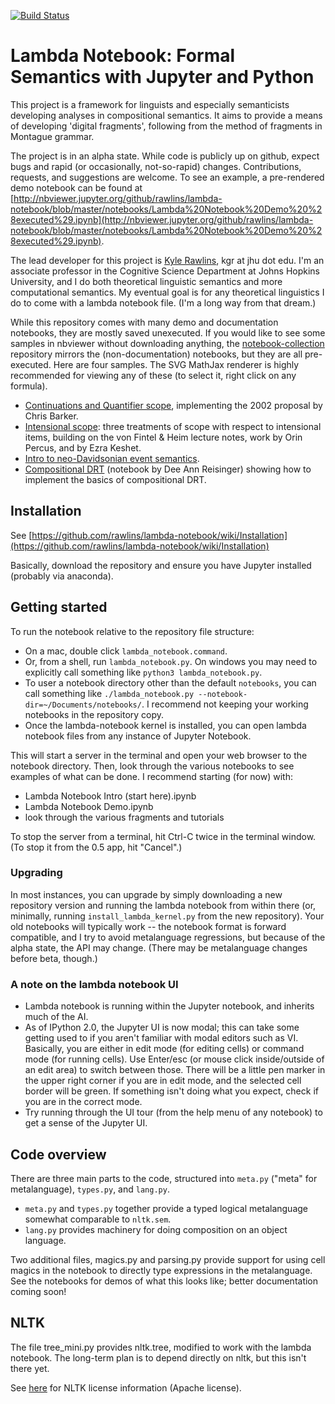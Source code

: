 [![Build Status](https://travis-ci.org/rawlins/lambda-notebook.svg?branch=master)](https://travis-ci.org/rawlins/lambda-notebook)

# Lambda Notebook: Formal Semantics with Jupyter and Python

This project is a framework for linguists and especially semanticists developing analyses in compositional semantics.  It aims to provide a means of developing 'digital fragments', following from the method of fragments in Montague grammar.

The project is in an alpha state.  While code is publicly up on github, expect bugs and rapid (or occasionally, not-so-rapid) changes.  Contributions, requests, and suggestions are welcome.  To see an example, a pre-rendered demo notebook can be found at [http://nbviewer.jupyter.org/github/rawlins/lambda-notebook/blob/master/notebooks/Lambda%20Notebook%20Demo%20%28executed%29.ipynb](http://nbviewer.jupyter.org/github/rawlins/lambda-notebook/blob/master/notebooks/Lambda%20Notebook%20Demo%20%28executed%29.ipynb).

The lead developer for this project is [Kyle Rawlins](http://sites.krieger.jhu.edu/rawlins/), kgr at jhu dot edu. I'm an associate professor in the Cognitive Science Department at Johns Hopkins University, and I do both theoretical linguistic semantics and more computational semantics. My eventual goal is for any theoretical linguistics I do to come with a lambda notebook file. (I'm a long way from that dream.)

While this repository comes with many demo and documentation notebooks, they are mostly saved unexecuted. If you would like to see some samples in nbviewer without downloading anything, the [notebook-collection](https://github.com/rawlins/notebook-collection) repository mirrors the (non-documentation) notebooks, but they are all pre-executed. Here are four samples.  The SVG MathJax renderer is highly recommended for viewing any of these (to select it, right click on any formula).

* [Continuations and Quantifier scope](http://nbviewer.jupyter.org/github/rawlins/notebook-collection/blob/master/lambda-notebook/fragments/Continuations%20and%20quantifier%20scope.ipynb), implementing the 2002 proposal by Chris Barker.
* [Intensional scope](http://nbviewer.jupyter.org/github/rawlins/notebook-collection/blob/master/lambda-notebook/fragments/Intensional%20scope.ipynb): three treatments of scope with respect to intensional items, building on the von Fintel & Heim lecture notes, work by Orin Percus, and by Ezra Keshet.
* [Intro to neo-Davidsonian event semantics](http://nbviewer.jupyter.org/github/rawlins/notebook-collection/blob/master/lambda-notebook/fragments/Neo-davidsonian%20event%20semantics.ipynb).
* [Compositional DRT](http://nbviewer.jupyter.org/github/rawlins/notebook-collection/blob/master/lambda-notebook/fragments/Compositional%20DRT.ipynb) (notebook by Dee Ann Reisinger) showing how to implement the basics of compositional DRT.

## Installation

See [https://github.com/rawlins/lambda-notebook/wiki/Installation](https://github.com/rawlins/lambda-notebook/wiki/Installation)

Basically, download the repository and ensure you have Jupyter installed (probably via anaconda).

## Getting started

To run the notebook relative to the repository file structure:
  * On a mac, double click `lambda_notebook.command`.
  * Or, from a shell, run `lambda_notebook.py`.  On windows you may need to explicitly call something like `python3 lambda_notebook.py`.
  * To user a notebook directory other than the default `notebooks`, you can call something like `./lambda_notebook.py --notebook-dir=~/Documents/notebooks/`. I recommend not keeping your working notebooks in the repository copy.
  * Once the lambda-notebook kernel is installed, you can open lambda notebook files from any instance of Jupyter Notebook.

This will start a server in the terminal and open your web browser to the notebook directory.  Then, look through the various notebooks to see examples of what can be done.  I recommend starting (for now) with:
  * Lambda Notebook Intro (start here).ipynb
  * Lambda Notebook Demo.ipynb
  * look through the various fragments and tutorials

To stop the server from a terminal, hit Ctrl-C twice in the terminal window.  (To stop it from the 0.5 app, hit "Cancel".)

### Upgrading

In most instances, you can upgrade by simply downloading a new repository version and running the lambda notebook from within there (or, minimally, running `install_lambda_kernel.py` from the new repository). Your old notebooks will typically work -- the notebook format is forward compatible, and I try to avoid metalanguage regressions, but because of the alpha state, the API may change. (There may be metalanguage changes before beta, though.)

### A note on the lambda notebook UI

  * Lambda notebook is running within the Jupyter notebook, and inherits much of the AI.
  * As of IPython 2.0, the Jupyter UI is now modal; this can take some getting used to if you aren't familiar with modal editors such as VI.  Basically, you are either in edit mode (for editing cells) or command mode (for running cells).  Use Enter/esc (or mouse click inside/outside of an edit area) to switch between those.  There will be a little pen marker in the upper right corner if you are in edit mode, and the selected cell border will be green.  If something isn't doing what you expect, check if you are in the correct mode.
  * Try running through the UI tour (from the help menu of any notebook) to get a sense of the Jupyter UI.

## Code overview

There are three main parts to the code, structured into `meta.py` ("meta" for metalanguage), `types.py`, and `lang.py`.
  * `meta.py` and `types.py` together provide a typed logical metalanguage somewhat comparable to `nltk.sem`.  
  * `lang.py` provides machinery for doing composition on an object language.

Two additional files, magics.py and parsing.py provide support for using cell magics in the notebook to directly type expressions in the metalanguage.  See the notebooks for demos of what this looks like; better documentation coming soon!  


## NLTK

The file tree_mini.py provides nltk.tree, modified to work with the lambda notebook.  The long-term plan is to depend directly on nltk, but this isn't there yet.

See [here](https://github.com/nltk/nltk/blob/develop/LICENSE.txt) for NLTK license information (Apache license).
